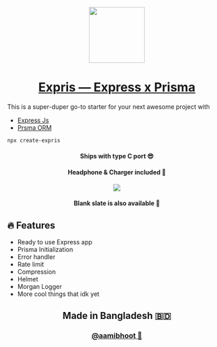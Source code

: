 <p align="center">
  <a href="[Aami Bhoot](https://github.com/aamibhoot)">
    <img src="https://user-images.githubusercontent.com/77445154/164914536-a007020b-babf-4010-9d6f-15eedc8bfaf4.png" height="128">
    <h1 align="center">Expris — Express x Prisma</h1>
  </a>
</p>
This is a super-duper go-to starter for your next awesome project with

- [Express Js](https://expressjs.com)
- [Prsma ORM](https://www.prisma.io)

```bash
npx create-expris
```

<div align="center">
 <h4>Ships with type C port 😎</h4>
 <h4>Headphone & Charger included 🥴</h4>
<img src="https://user-images.githubusercontent.com/77445154/164994666-d4dc4f40-0fb8-4d05-b14a-abe810c09f0f.png">


<h4 align="center">Blank slate is also available 🤫</h4>
</div>

## 🔥 Features

- Ready to use Express app
- Prisma Initialization
- Error handler
- Rate limit
- Compression
- Helmet
- Morgan Logger
- More cool things that idk yet


<h2 align="center">
  Made in Bangladesh 🇧🇩
</h2>

<h3 align="center">
   <a href="[Aami Bhoot](https://github.com/aamibhoot)">
    @aamibhoot 👻
    </a>
</h3>